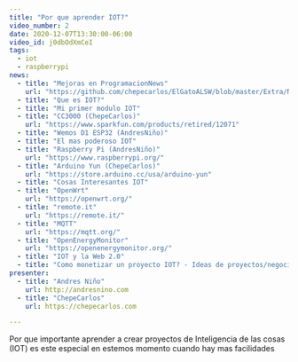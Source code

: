 ```yaml
---
title: "Por que aprender IOT?"
video_number: 2
date: 2020-12-07T13:30:00-06:00
video_id: j0dbOdXmCeI
tags:
  - iot
  - raspberrypi
news:
  - title: "Mejoras en ProgramacionNews"
    url: "https://github.com/chepecarlos/ElGatoALSW/blob/master/Extra/News.py"
  - title: "Que es IOT?"
  - title: "Mi primer modulo IOT"
  - title: "CC3000 (ChepeCarlos)"
    url: "https://www.sparkfun.com/products/retired/12071"
  - title: "Wemos D1 ESP32 (AndresNiño)"
  - title: "El mas poderoso IOT"
  - title: "Raspberry Pi (AndresNiño)"
    url: "https://www.raspberrypi.org/"
  - title: "Arduino Yun (ChepeCarlos)"
    url: "https://store.arduino.cc/usa/arduino-yun"
  - title: "Cosas Interesantes IOT"
  - title: "OpenWrt"
    url: "https://openwrt.org/"
  - title: "remote.it"
    url: "https://remote.it/"
  - title: "MQTT"
    url: "https://mqtt.org/"
  - title: "OpenEnergyMonitor"
    url: "https://openenergymonitor.org/"
  - title: "IOT y la Web 2.0"
  - title: "Como monetizar un proyecto IOT? - Ideas de proyectos/negocios"
presenter:
  - title: "Andres Niño"
    url: http://andresnino.com
  - title: "ChepeCarlos"
    url: https://chepecarlos.com

---
```


Por que importante aprender a crear proyectos de Inteligencia de las cosas (IOT) es este especial en estemos momento cuando hay mas facilidades
